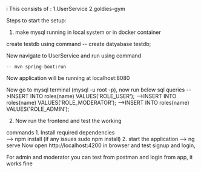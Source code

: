 i
This consists of :
1.UserService
2.goldies-gym

Steps to start the setup:


1. make mysql running in local system or in docker container

 create testdb using command
	 -- create datyabase testdb;

Now navigate to  UserService and run using command 
	
	-- mvn spring-boot:run
Now application will be running at localhost:8080

Now go to mysql terminal (mysql -u root -p), now run below sql queries
-->INSERT INTO roles(name) VALUES('ROLE_USER');
-->INSERT INTO roles(name) VALUES('ROLE_MODERATOR');
-->INSERT INTO roles(name) VALUES('ROLE_ADMIN');

2. Now run the frontend and test the working

 commands 
	1. Install required dependencies	
	--> npm install (if any issues sudo npm install)
	2. start the application
	--> ng serve 
Now open http://localhost:4200 in browser and test signup and login,

For admin and moderator you can test from postman and login from app, it works fine
